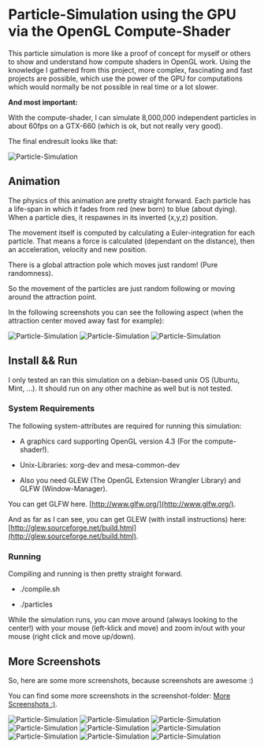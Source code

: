 # Particle-Simulation using the GPU via the OpenGL Compute-Shader

This particle simulation is more like a proof of concept for myself or others to show and understand how compute shaders in OpenGL work.
Using the knowledge I gathered from this project, more complex, fascinating and fast projects are possible, which use the power of
the GPU for computations which would normally be not possible in real time or a lot slower.

**And most important:**

With the compute-shader, I can simulate 8,000,000 independent particles in about 60fps on a GTX-660 (which is ok, but not really very good).

The final endresult looks like that:

![Particle-Simulation](https://github.com/MauriceGit/Partikel_accelleration_on_GPU/blob/master/Screenshots/screenshot_31.png "Particle-Simulation screenshot")

## **Animation**

The physics of this animation are pretty straight forward. Each particle has a life-span in which it fades from red (new born) to blue (about dying).
When a particle dies, it respawnes in its inverted (x,y,z) position.

The movement itself is computed by calculating a Euler-integration for each particle. That means a force is calculated (dependant on the distance),
then an acceleration, velocity and new position.

There is a global attraction pole which moves just random! (Pure randomness).

So the movement of the particles are just random following or moving around the attraction point.

In the following screenshots you can see the following aspect (when the attraction center moved away fast for example):

![Particle-Simulation](https://github.com/MauriceGit/Partikel_accelleration_on_GPU/blob/master/Screenshots/screenshot_13.png "Particle-Simulation screenshot")
![Particle-Simulation](https://github.com/MauriceGit/Partikel_accelleration_on_GPU/blob/master/Screenshots/screenshot_14.png "Particle-Simulation screenshot")
![Particle-Simulation](https://github.com/MauriceGit/Partikel_accelleration_on_GPU/blob/master/Screenshots/screenshot_27.png "Particle-Simulation screenshot")

## **Install && Run**

I only tested an ran this simulation on a debian-based unix OS (Ubuntu, Mint, ...). It should run on any other machine as well but is not
tested.

### **System Requirements**

The following system-attributes are required for running this simulation:

- A graphics card supporting OpenGL version 4.3 (For the compute-shader!).

- Unix-Libraries: xorg-dev and mesa-common-dev

- Also you need GLEW (The OpenGL Extension Wrangler Library) and GLFW (Window-Manager).

You can get GLFW here. [http://www.glfw.org/](http://www.glfw.org/).

And as far as I can see, you can get GLEW (with install instructions) here: [http://glew.sourceforge.net/build.html](http://glew.sourceforge.net/build.html).

### **Running**

Compiling and running is then pretty straight forward.

- ./compile.sh

- ./particles

While the simulation runs, you can move around (always looking to the center!) with your mouse (left-klick and move) and zoom in/out with your mouse (right click and move up/down).

## **More Screenshots**

So, here are some more screenshots, because screenshots are awesome :)

You can find some more screenshots in the screenshot-folder: [More Screenshots :)](https://github.com/MauriceGit/Partikel_accelleration_on_GPU/tree/master/Screenshots).

![Particle-Simulation](https://github.com/MauriceGit/Partikel_accelleration_on_GPU/blob/master/Screenshots/screenshot_35.png "Particle-Simulation screenshot")
![Particle-Simulation](https://github.com/MauriceGit/Partikel_accelleration_on_GPU/blob/master/Screenshots/screenshot_39.png "Particle-Simulation screenshot")
![Particle-Simulation](https://github.com/MauriceGit/Partikel_accelleration_on_GPU/blob/master/Screenshots/screenshot_40.png "Particle-Simulation screenshot")
![Particle-Simulation](https://github.com/MauriceGit/Partikel_accelleration_on_GPU/blob/master/Screenshots/screenshot_30.png "Particle-Simulation screenshot")
![Particle-Simulation](https://github.com/MauriceGit/Partikel_accelleration_on_GPU/blob/master/Screenshots/screenshot_0.png "Particle-Simulation screenshot")
![Particle-Simulation](https://github.com/MauriceGit/Partikel_accelleration_on_GPU/blob/master/Screenshots/screenshot_8.png "Particle-Simulation screenshot")
![Particle-Simulation](https://github.com/MauriceGit/Partikel_accelleration_on_GPU/blob/master/Screenshots/screenshot_10.png "Particle-Simulation screenshot")
![Particle-Simulation](https://github.com/MauriceGit/Partikel_accelleration_on_GPU/blob/master/Screenshots/screenshot_11.png "Particle-Simulation screenshot")
![Particle-Simulation](https://github.com/MauriceGit/Partikel_accelleration_on_GPU/blob/master/Screenshots/screenshot_22.png "Particle-Simulation screenshot")






